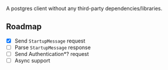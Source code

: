 A postgres client without any third-party dependencies/libraries.

## Roadmap

- [x] Send `StartupMessage` request
- [ ] Parse `StartupMessage` response
- [ ] Send Authentication*? request
- [ ] Async support